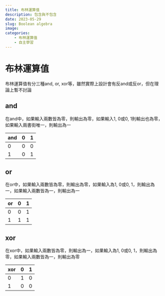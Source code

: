 ```yaml
---
title: 布林運算值
description: 包含與不包含
date: 2023-05-29
slug: Boolean algebra
image: 
categories:
    - 布林運算值
    - 自主學習
---
```

# 布林運算值
布林運算值有分三種and, or, xor等，雖然實際上設計會有反and或反or，但在理論上暫不討論
## and
在and中，如果輸入兩數皆為零，則輸出為零，如果輸入1, 0或0, 1則輸出也為零，如果輸入兩書街唯一，則輸出為一

| and| 0|1 |
|-|-|-|
| 0| 0| 0|
| 1| 0| 1|

## or
在or中，如果輸入兩數皆為零，則輸出為零，如果輸入為1, 0或0, 1，則輸出為一，如果輸入兩數皆為一，則輸出為一

| or| 0|1 |
|-|-|-|
| 0| 0| 1|
| 1| 1| 1|

## xor
在xor中，如果輸入兩數皆為零，則輸出為一，如果輸入為1, 0或0, 1，則輸出為零，如果輸入兩數皆為一，則輸出為零

| xor| 0|1 |
|-|-|-|
| 0| 1| 0|
| 1| 0| 0|
